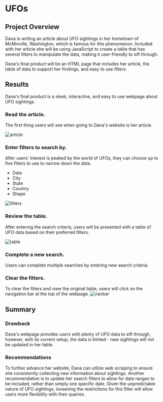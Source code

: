 # UFOs

## Project Overview
Dana is writing an article about UFO sightings in her hometown of McMinville, Washington, which is famous for this phenomenon. Included with her article she will be using JavaScript to create a table that has several filters to manipulate the data, making it user-friendly to sift through.

Dana's final product will be an HTML page that includes her article, the table of data to support her findings, and easy to use filters.

## Results
Dana's final product is a sleek, interactive, and easy to use webpage about UFO sightings.

### Read the article.
The first thing users will see when going to Dana's website is her article.

![article](images/article.png)

### Enter filters to search by.
After users' interest is peaked by the world of UFOs, they can choose up to five filters to use to narrow down the data.
- Date
- City
- State
- Country
- Shape

![filters](images/filters.png)

### Review the table.
After entering the search criteria, users will be presented with a table of UFO data based on their preferred filters.

![table](images/table.png)

### Complete a new search.
Users can complete multiple searches by entering new search criteria.

### Clear the filters.
To clear the filters and view the original table, users will click on the navigation bar at the top of the webpage.
![navbar](images/navbar.png)

## Summary

### Drawback
Dana's webpage provides users with plenty of UFO data to sift through, however, with its current setup, the data is limited - new sightings will not be updated in her table.

### Recommendations
To further advance her website, Dana can utilize web scraping to ensure she consistently collecting new information about sightings. Another recommendation is to update her search filters to allow for date ranges to be included, rather than simply one specific date. Given the unpredictable nature of UFO sightings, loosening the restrictions for this filter will allow users more flexibility with their queries.
